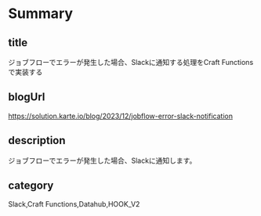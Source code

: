 # Summary

## title

ジョブフローでエラーが発生した場合、Slackに通知する処理をCraft Functionsで実装する

## blogUrl
https://solution.karte.io/blog/2023/12/jobflow-error-slack-notification

## description

ジョブフローでエラーが発生した場合、Slackに通知します。

## category

Slack,Craft Functions,Datahub,HOOK_V2